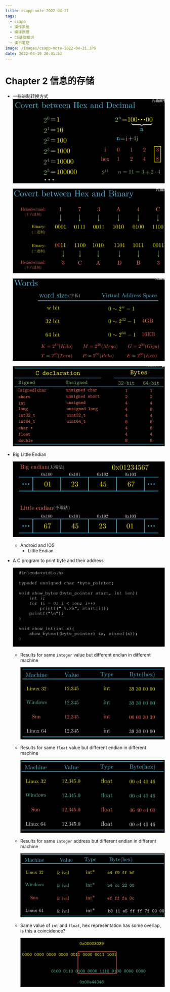 ```yaml
---
title: csapp-note-2022-04-21
tags:
  - csapp
  - 操作系统
  - 编译原理
  - CS基础知识
  - 读书笔记
image: /images/csapp-note-2022-04-21.JPG
date: 2022-04-19 20:41:53
---
```

# Chapter 2 信息的存储


- 一些进制转换方式
  ![2-1-dec-hex](assets/2-1-dec-hex.png)

  ![2-2-dec-with-hex](assets/2-2-dec-with-hex.png)

  ![2-3-word-size-virtual-address-space](assets/2-3-word-size-virtual-address-space.png)

  ![2-4-type-size](assets/2-4-type-size.png)

- Big Little Endian
  
  ![2-5-Big-Little-Endian](assets/2-5-Big-Smaller-Order.png)

  - Android and IOS
    - Little Endian
  
- A C program to print byte and their address

  ![2-6-byte-print](assets/2-6-byte-print.png)
  
  - Results for same  `integer` value but different endian in different machine
  
    ![2-6-byte-print-res-1](assets/2-6-byte-print-res-1.png)

  - Results for same  `float` value but different endian in different machine
    
    ![2-6-byte-print-res-2](assets/2-6-byte-print-res-2.png)


  - Results for same  `integer` address but different endian in different machine

    ![2-6-byte-print-res-3](assets/2-6-byte-print-res-3.png)

  - Same value of `int` and `float`, hex representation has some overlap, is this a coincidence?

    ![2-7-int-and-float-overlap](assets/2-7-int-and-float-overlap.png)